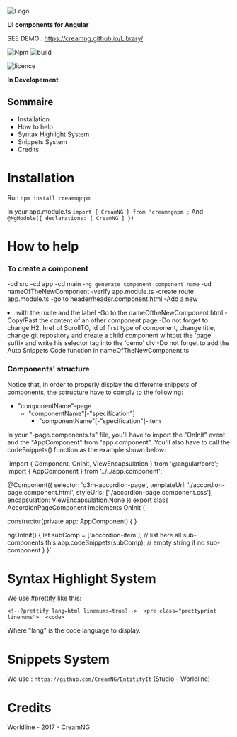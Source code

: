 ![Logo](https://creamng.github.io/Library/assets/img/creamNG-logo.svg)

**UI components for Angular**

SEE DEMO : https://creamng.github.io/Library/

![Npm](https://camo.githubusercontent.com/3cb4eb3c991f38eddc8092d7d9c8c5b5d8888a33/68747470733a2f2f62616467652e667572792e696f2f6a732f253430616e67756c6172253246636f72652e737667)
![build](https://camo.githubusercontent.com/8d227cc53b74107a9721d592157e02723beb43a9/68747470733a2f2f7472617669732d63692e6f72672f616e67756c61722f616e67756c61722e7376673f6272616e63683d6d6173746572)

![licence](https://camo.githubusercontent.com/3ccf4c50a1576b0dd30b286717451fa56b783512/68747470733a2f2f696d672e736869656c64732e696f2f62616467652f4c6963656e73652d4d49542d79656c6c6f772e737667)

**In Developement**

## Sommaire
- Installation
- How to help
- Syntax Highlight System
- Snippets System
- Credits


Installation
=====================

Run
`npm install creamngnpm` 

In your app.module.ts
`import { CreamNG } from 'creamngnpm';`
And
`@NgModule({
  declarations: [
    CreamNG
   ]
  })`

How to help
=====================

### To create a component
-cd src
-cd app
-cd main
-`ng generate component component name` 
-cd nameOfTheNewComponent
-verify app.module.ts
-create route app.module.ts 
-go to header/header.component.html
-Add a new <li> with the route and the label 
-Go to the nameOftheNewComponent.html
-Copy/Past the content of an other component page
-Do not forget to change H2, href of ScrollTO, id of first type of component, change title, change git repository and create a child component wihtout the 'page' suffix and write his selector tag into the 'demo' div
-Do not forget to add the Auto Snippets Code function in nameOfTheNewComponent.ts

### Components' structure

Notice that, in order to properly display the differente snippets of components, the sctructure have to comply to the following:

- "componentName"-page
  - "componentName"[-"specification"]
    - "componentName"[-"specification"]-item

In your "<componentName>-page.components.ts" file, you'll have to import the "OnInit" event and the "AppComponent" from "app.component". You'll also have to call the codeSnippets() function as the example shown below:
  
`import { Component, OnInit, ViewEncapsulation } from '@angular/core';
import { AppComponent } from '../../app.component';

@Component({
  selector: 'c3m-accordion-page',
  templateUrl: './accordion-page.component.html',
  styleUrls: ['./accordion-page.component.css'],
  encapsulation: ViewEncapsulation.None
})
export class AccordionPageComponent implements OnInit {

  constructor(private app: AppComponent) {
  }

  ngOnInit() {
    let subComp = ['accordion-item']; // list here all sub-components
    this.app.codeSnippets(subComp); // empty string if no sub-component
  }
}`

Syntax Highlight System
=====================

We use #prettify like this:

`<!--?prettify lang=html linenums=true?--> 
    <pre class="prettyprint linenums"> 
      <code>`
      
Where "lang" is the code language to display.

Snippets System
=====================

We use :
`https://github.com/CreamNG/EntitifyIt` (Studio - Worldline)

 
Credits
=====================

Worldline - 2017 - CreamNG 


